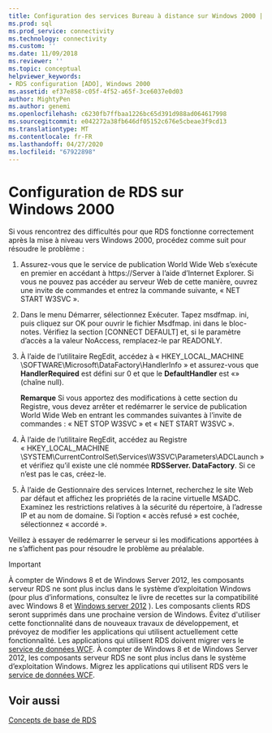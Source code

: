```yaml
---
title: Configuration des services Bureau à distance sur Windows 2000 | Microsoft Docs
ms.prod: sql
ms.prod_service: connectivity
ms.technology: connectivity
ms.custom: ''
ms.date: 11/09/2018
ms.reviewer: ''
ms.topic: conceptual
helpviewer_keywords:
- RDS configuration [ADO], Windows 2000
ms.assetid: ef37e858-c05f-4f52-a65f-3ce6037e0d03
author: MightyPen
ms.author: genemi
ms.openlocfilehash: c6230fb7ffbaa1226bc65d391d988ad064617998
ms.sourcegitcommit: e042272a38fb646df05152c676e5cbeae3f9cd13
ms.translationtype: MT
ms.contentlocale: fr-FR
ms.lasthandoff: 04/27/2020
ms.locfileid: "67922898"
---
```

# <a name="configuring-rds-on-windows-2000"></a>Configuration de RDS sur Windows 2000
Si vous rencontrez des difficultés pour que RDS fonctionne correctement après la mise à niveau vers Windows 2000, procédez comme suit pour résoudre le problème :  
  
1.  Assurez-vous que le service de publication World Wide Web s’exécute en premier en accédant à https://Server à l’aide d’Internet Explorer. Si vous ne pouvez pas accéder au serveur Web de cette manière, ouvrez une invite de commandes et entrez la commande suivante, « NET START W3SVC ».  
  
2.  Dans le menu Démarrer, sélectionnez Exécuter. Tapez msdfmap. ini, puis cliquez sur OK pour ouvrir le fichier Msdfmap. ini dans le bloc-notes. Vérifiez la section [CONNECT DEFAULT] et, si le paramètre d’accès a la valeur NoAccess, remplacez-le par READONLY.  
  
3.  À l’aide de l’utilitaire RegEdit, accédez à « HKEY_LOCAL_MACHINE \SOFTWARE\Microsoft\DataFactory\HandlerInfo » et assurez-vous que **HandlerRequired** est défini sur 0 et que le **DefaultHandler** est «» (chaîne null).  
  
     **Remarque** Si vous apportez des modifications à cette section du Registre, vous devez arrêter et redémarrer le service de publication World Wide Web en entrant les commandes suivantes à l’invite de commandes : « NET STOP W3SVC » et « NET START W3SVC ».  
  
4.  À l’aide de l’utilitaire RegEdit, accédez au Registre « HKEY_LOCAL_MACHINE \SYSTEM\CurrentControlSet\Services\W3SVC\Parameters\ADCLaunch » et vérifiez qu’il existe une clé nommée **RDSServer. DataFactory**. Si ce n’est pas le cas, créez-le.  
  
5.  À l’aide de Gestionnaire des services Internet, recherchez le site Web par défaut et affichez les propriétés de la racine virtuelle MSADC. Examinez les restrictions relatives à la sécurité du répertoire, à l’adresse IP et au nom de domaine. Si l’option « accès refusé » est cochée, sélectionnez « accordé ».  
  
 Veillez à essayer de redémarrer le serveur si les modifications apportées à ne s’affichent pas pour résoudre le problème au préalable.  
  
> [!IMPORTANT]
>  À compter de Windows 8 et de Windows Server 2012, les composants serveur RDS ne sont plus inclus dans le système d’exploitation Windows (pour plus d’informations, consultez le livre de recettes sur la compatibilité avec Windows 8 et [Windows server 2012](https://www.microsoft.com/download/details.aspx?id=27416) ). Les composants clients RDS seront supprimés dans une prochaine version de Windows. Évitez d'utiliser cette fonctionnalité dans de nouveaux travaux de développement, et prévoyez de modifier les applications qui utilisent actuellement cette fonctionnalité. Les applications qui utilisent RDS doivent migrer vers le [service de données WCF](https://go.microsoft.com/fwlink/?LinkId=199565). À compter de Windows 8 et de Windows Server 2012, les composants serveur RDS ne sont plus inclus dans le système d’exploitation Windows. Migrez les applications qui utilisent RDS vers le [service de données WCF](https://go.microsoft.com/fwlink/?LinkId=199565).  
  
## <a name="see-also"></a>Voir aussi  
 [Concepts de base de RDS](../../../ado/guide/remote-data-service/rds-fundamentals.md)



